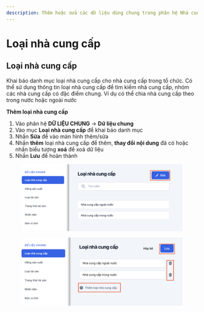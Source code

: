 ```yaml
---
description: Thêm hoặc sửa các dữ liệu dùng chung trong phân hệ Nhà cung cấp
---
```


# Loại nhà cung cấp

## Loại nhà cung cấp

Khai báo danh mục loại nhà cung cấp cho nhà cung cấp trong tổ chức. Có thể sử dụng thông tin loại nhà cung cấp để tìm kiếm nhà cung cấp, nhóm các nhà cung cấp có đặc điểm chung. Ví dụ có thể chia nhà cung cấp theo trong nước hoặc ngoài nước

**Thêm loại nhà cung cấp**

1. Vào phân hệ **DỮ LIỆU CHUNG** -> **Dữ liệu chung**
2. Vào mục **Loại nhà cung cấp** để khai báo danh mục
3. Nhấn **Sửa** để vào màn hình thêm/sửa&#x20;
4. Nhấn **thêm** loại nhà cung cấp để thêm, **thay đổi nội dung** đã có hoặc nhấn biểu tượng **xoá** để xoá dữ liệu
5. Nhấn **Lưu** để hoàn thành

<div><figure><img src="../../../.gitbook/assets/Screenshot 2024-09-19 at 17.58.57.png" alt=""><figcaption></figcaption></figure> <figure><img src="../../../.gitbook/assets/Screenshot 2024-09-19 at 17.59.17.png" alt=""><figcaption></figcaption></figure></div>
